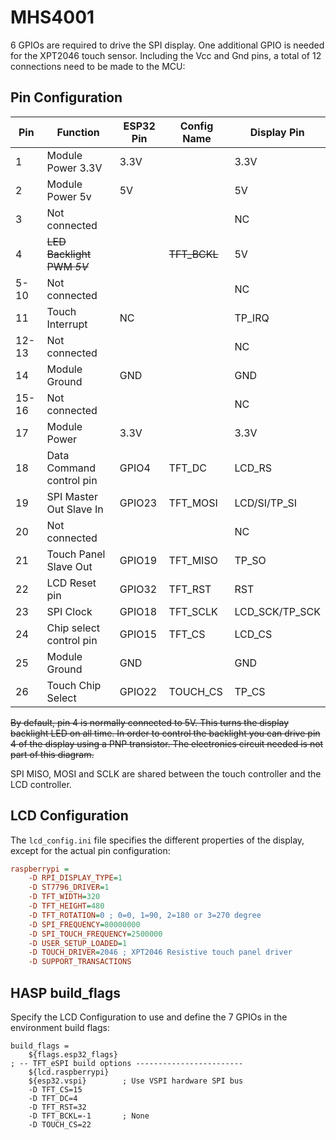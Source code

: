 <h1>MHS4001</h1>

6 GPIOs are required to drive the SPI display. One additional GPIO is needed for the XPT2046 touch sensor. Including the Vcc and Gnd pins, a total of 12 connections need to be made to the MCU:

## Pin Configuration

Pin	  |Function            |ESP32 Pin  |Config Name|Display Pin |
------|--------------------|-----------|-----------|------------|
1     |Module Power 3.3V   |3.3V       |           |3.3V
2     |Module Power 5v     |5V         |           |5V
3     | Not connected      |           |           |NC
4     |<s>LED Backlight PWM *5V*</s>|  |<s>TFT_BCKL</s>|5V
5-10  | Not connected      |           |           |NC
11    | Touch Interrupt    |NC         |           |TP_IRQ
12-13 | Not connected      |           |           |NC
14    |Module Ground       |GND        |           |GND
15-16 | Not connected      |           |           |NC
17    |Module Power        |3.3V       |           |3.3V
18    |Data Command control pin|GPIO4  |TFT_DC     |LCD_RS
19    |SPI Master Out Slave In |GPIO23 |TFT_MOSI   |LCD/SI/TP_SI
20    |Not connected       |           |           |NC
21    |Touch Panel Slave Out|GPIO19    |TFT_MISO   |TP_SO
22    |LCD Reset pin       |GPIO32     |TFT_RST    |RST
23    |SPI Clock           |GPIO18     |TFT_SCLK   |LCD_SCK/TP_SCK
24    |Chip select control pin|GPIO15  |TFT_CS     |LCD_CS
25    |Module Ground	   |GND        |           |GND
26    |Touch Chip Select   |GPIO22     |TOUCH_CS   |TP_CS

<s>By default, pin 4 is normally connected to 5V. This turns the display backlight LED on all time. In order to control the backlight you can drive pin 4 of the display using a PNP transistor. The electronics circuit needed is not part of this diagram.</s>

SPI MISO, MOSI and SCLK are shared between the touch controller and the LCD controller.

## LCD Configuration

The `lcd_config.ini` file specifies the different properties of the display, except for the actual pin configuration:

```ini
raspberrypi =
    -D RPI_DISPLAY_TYPE=1
    -D ST7796_DRIVER=1
    -D TFT_WIDTH=320
    -D TFT_HEIGHT=480
    -D TFT_ROTATION=0 ; 0=0, 1=90, 2=180 or 3=270 degree
    -D SPI_FREQUENCY=80000000
    -D SPI_TOUCH_FREQUENCY=2500000
    -D USER_SETUP_LOADED=1
    -D TOUCH_DRIVER=2046 ; XPT2046 Resistive touch panel driver
    -D SUPPORT_TRANSACTIONS
```

## HASP build_flags

Specify the LCD Configuration to use and define the 7 GPIOs in the environment build flags:

```
build_flags =
    ${flags.esp32_flags}
; -- TFT_eSPI build options ------------------------
    ${lcd.raspberrypi}
    ${esp32.vspi}        ; Use VSPI hardware SPI bus
    -D TFT_CS=15
    -D TFT_DC=4
    -D TFT_RST=32
    -D TFT_BCKL=-1       ; None
    -D TOUCH_CS=22
```